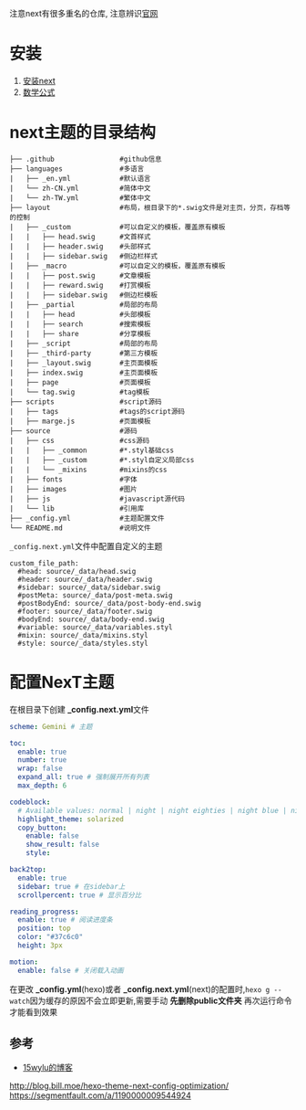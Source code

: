 注意next有很多重名的仓库, 注意辨识[官网](https://github.com/next-theme)

# 安装
1. [安装next](https://theme-next.js.org/docs/getting-started/#Hexo-Installation)
2. [数学公式](https://theme-next.js.org/docs/third-party-services/math-equations.html)

# next主题的目录结构
```
├── .github                #github信息
├── languages              #多语言
|   ├── _en.yml            #默认语言
|   └── zh-CN.yml          #简体中文
|   └── zh-TW.yml          #繁体中文
├── layout                 #布局，根目录下的*.swig文件是对主页，分页，存档等的控制
|   ├── _custom            #可以自定义的模板，覆盖原有模板
|   |   ├── head.swig      #文首样式
|   |   ├── header.swig    #头部样式
|   |   ├── sidebar.swig   #侧边栏样式
|   ├── _macro             #可以自定义的模板，覆盖原有模板
|   |   ├── post.swig      #文章模板
|   |   ├── reward.swig    #打赏模板
|   |   ├── sidebar.swig   #侧边栏模板
|   ├── _partial           #局部的布局
|   |   ├── head           #头部模板
|   |   ├── search         #搜索模板
|   |   ├── share          #分享模板
|   ├── _script            #局部的布局
|   ├── _third-party       #第三方模板
|   ├── _layout.swig       #主页面模板
|   ├── index.swig         #主页面模板
|   ├── page               #页面模板
|   └── tag.swig           #tag模板
├── scripts                #script源码
|   ├── tags               #tags的script源码
|   ├── marge.js           #页面模板
├── source                 #源码
|   ├── css                #css源码
|   |   ├── _common        #*.styl基础css
|   |   ├── _custom        #*.styl自定义局部css
|   |   └── _mixins        #mixins的css
|   ├── fonts              #字体
|   ├── images             #图片
|   ├── js                 #javascript源代码
|   └── lib                #引用库
├── _config.yml            #主题配置文件
└── README.md              #说明文件
```



`_config.next.yml`文件中配置自定义的主题
```
custom_file_path:
  #head: source/_data/head.swig
  #header: source/_data/header.swig
  #sidebar: source/_data/sidebar.swig
  #postMeta: source/_data/post-meta.swig
  #postBodyEnd: source/_data/post-body-end.swig
  #footer: source/_data/footer.swig
  #bodyEnd: source/_data/body-end.swig
  #variable: source/_data/variables.styl
  #mixin: source/_data/mixins.styl
  #style: source/_data/styles.styl
```

# 配置NexT主题

在根目录下创建 **_config.next.yml**文件

```yml
scheme: Gemini # 主题

toc:
  enable: true
  number: true
  wrap: false
  expand_all: true # 强制展开所有列表
  max_depth: 6

codeblock:
  # Available values: normal | night | night eighties | night blue | night bright | solarized | solarized dark | galactic
  highlight_theme: solarized
  copy_button:
    enable: false
    show_result: false
    style:

back2top:
  enable: true
  sidebar: true # 在sidebar上
  scrollpercent: true # 显示百分比

reading_progress:
  enable: true # 阅读进度条
  position: top
  color: "#37c6c0"
  height: 3px

motion:
  enable: false # 关闭载入动画
```

在更改 **_config.yml**(hexo)或者 **_config.next.yml**(next)的配置时,`hexo g --watch`因为缓存的原因不会立即更新,需要手动 **先删除public文件夹** 再次运行命令才能看到效果

## 参考
- [15wylu的博客](https://blog.csdn.net/qq_32767041/category_8927471.html)

http://blog.bill.moe/hexo-theme-next-config-optimization/
https://segmentfault.com/a/1190000009544924